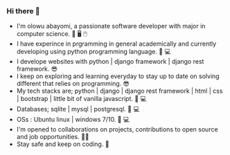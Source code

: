 ### Hi there 👋
* I'm olowu abayomi, a passionate software developer with major in computer science. 📔 🖥️ 🖱️
* I have experince in prgramming in general academically and currently developing using python programming language. 🐍 💻
* I develope websites with python | django framework | django rest framework. 😎
* I keep on exploring and learning everyday to stay up to date on solving different that relies on programming. 😎
* My tech stacks are; python | django | django rest framework | html | css | bootstrap | little bit of vanilla javascript. 🧰 💻
* Databases; sqlite | mysql | postgresql. 🧰 💻
* OSs : Ubuntu linux | windows 7/10. 🧰 💻
* I'm opened to collaborations on projects, contributions to open source and job opportunities. 👨‍💼
* Stay safe and keep on coding. 🗽
